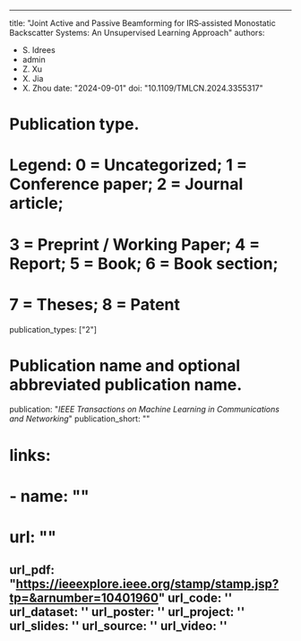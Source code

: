 
---
title: "Joint Active and Passive Beamforming for IRS‐assisted Monostatic Backscatter Systems: An Unsupervised Learning Approach"
authors:
- S. Idrees
- admin
- Z. Xu
- X. Jia
- X. Zhou
date: "2024-09-01"
doi: "10.1109/TMLCN.2024.3355317"

# Publication type.
# Legend: 0 = Uncategorized; 1 = Conference paper; 2 = Journal article;
# 3 = Preprint / Working Paper; 4 = Report; 5 = Book; 6 = Book section;
# 7 = Theses; 8 = Patent
publication_types: ["2"]

# Publication name and optional abbreviated publication name.
publication: "*IEEE Transactions on Machine Learning in Communications and Networking*"
publication_short: ""

# links:
# - name: ""
#   url: ""
url_pdf: "https://ieeexplore.ieee.org/stamp/stamp.jsp?tp=&arnumber=10401960"
url_code: ''
url_dataset: ''
url_poster: ''
url_project: ''
url_slides: ''
url_source: ''
url_video: ''
---


